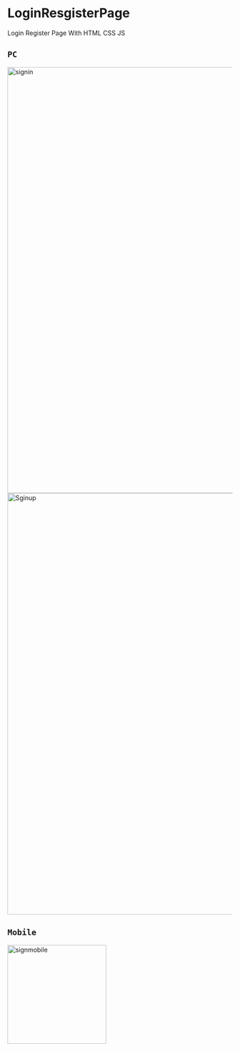 # LoginResgisterPage

Login Register Page With HTML CSS JS
## `PC`

<img width="954" alt="signin" src="https://user-images.githubusercontent.com/68917523/145040876-94a581dc-da98-46b9-9cb5-4eb45e5760c6.png">
<img width="944" alt="Sginup" src="https://user-images.githubusercontent.com/68917523/145040906-f01283cb-71fd-4bf5-816a-afcfdfdaa2e2.png">

## `Mobile`

<img width="221" alt="signmobile" src="https://user-images.githubusercontent.com/68917523/145041005-6eac7574-fb9a-458f-a940-7fcccec9af4e.png">
